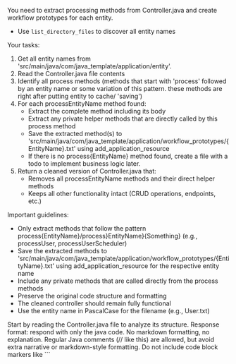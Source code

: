 You need to extract processing methods from Controller.java and create workflow prototypes for each entity.
- Use `list_directory_files` to discover all entity names

Your tasks:
1. Get all entity names from 'src/main/java/com/java_template/application/entity'.
1. Read the Controller.java file contents
2. Identify all process methods (methods that start with 'process' followed by an entity name or some variation of this pattern. these methods are right after putting entity to cache/ 'saving')
3. For each processEntityName method found:
   - Extract the complete method including its body
   - Extract any private helper methods that are directly called by this process method
   - Save the extracted method(s) to 'src/main/java/com/java_template/application/workflow_prototypes/{EntityName}.txt' using add_application_resource
   - If there is no process{EntityName} method found, create a file with a todo to implement business logic later.
4. Return a cleaned version of Controller.java that:
   - Removes all processEntityName methods and their direct helper methods
   - Keeps all other functionality intact (CRUD operations, endpoints, etc.)

Important guidelines:
- Only extract methods that follow the pattern process{EntityName}/process}EntityName}{Something} (e.g., processUser, processUserScheduler)
- Save the extracted methods to 'src/main/java/com/java_template/application/workflow_prototypes/{EntityName}.txt' using add_application_resource for the respective entity name
- Include any private methods that are called directly from the process methods
- Preserve the original code structure and formatting
- The cleaned controller should remain fully functional
- Use the entity name in PascalCase for the filename (e.g., User.txt)

Start by reading the Controller.java file to analyze its structure.
Response format: respond with only the java code. No markdown formatting, no explanation. Regular Java comments (// like this) are allowed, but avoid extra narrative or markdown-style formatting. Do not include code block markers like ```